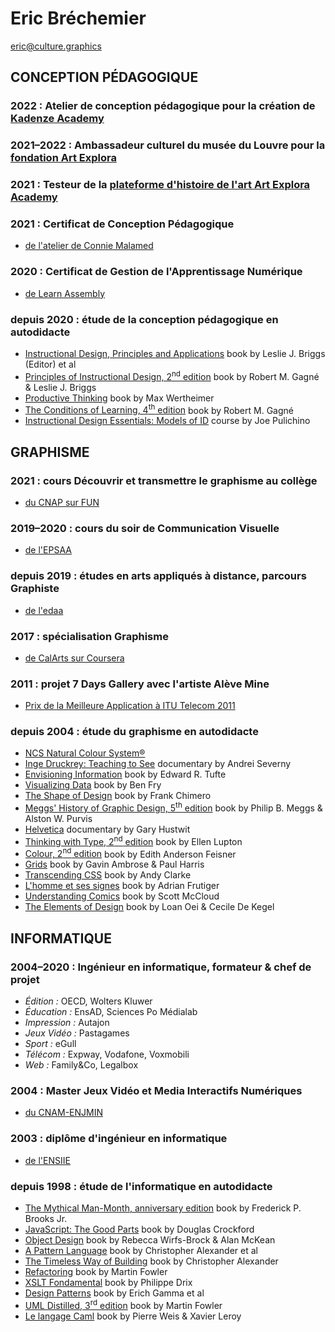 # Eric Bréchemier

<eric@culture.graphics>

## CONCEPTION PÉDAGOGIQUE

### 2022 : Atelier de conception pédagogique pour la création de [Kadenze Academy][KADENZE_ACADEMY]

[KADENZE_ACADEMY]: https://www.kadenze.academy/

### 2021–2022 : Ambassadeur culturel du musée du Louvre pour la [fondation Art Explora][ART_EXPLORA_X_LOUVRE]

[ART_EXPLORA_X_LOUVRE]: https://www.artexplora.org/en/become-a-volunteer

### 2021 : Testeur de la [plateforme d'histoire de l'art Art Explora Academy][ART_EXPLORA_ACADEMY]

[ART_EXPLORA_ACADEMY]: https://academy.artexplora.org

### 2021 : Certificat de Conception Pédagogique
  * [de l'atelier de Connie Malamed][MASTERINGID]

[MASTERINGID]: https://masteringid.com/

### 2020 : Certificat de Gestion de l'Apprentissage Numérique
  * [de Learn Assembly][TATAMI]

[TATAMI]: https://www.learnassembly.com/learn-assembly-training-programs/digital-learning-the-tatami/

### depuis 2020 : étude de la conception pédagogique en autodidacte

  * [Instructional Design, Principles and Applications][BRIGGS1977] book by Leslie J. Briggs (Editor) et al
  * [Principles of Instructional Design, 2<sup>nd</sup> edition][GAGNE1979] book by Robert M. Gagné & Leslie J. Briggs
  * [Productive Thinking][WERTHEIMER1945] book by Max Wertheimer
  * [The Conditions of Learning, 4<sup>th</sup> edition][GAGNE1985] book by Robert M. Gagné
  * [Instructional Design Essentials: Models of ID][PULICHINO2019] course by Joe Pulichino

[BRIGGS1977]: https://www.abebooks.com/servlet/SearchResults?isbn=0877780986
[GAGNE1979]: https://www.abebooks.com/servlet/SearchResults?isbn=0030408067
[GAGNE1985]: https://www.abebooks.com/servlet/SearchResults?isbn=0030636884
[PULICHINO2019]: https://www.linkedin.com/learning/instructional-design-essentials-models-of-id-2/
[WERTHEIMER1945]: https://www.springer.com/gp/book/9783030360627

## GRAPHISME

### 2021 : cours Découvrir et transmettre le graphisme au collège
  * [du CNAP sur FUN](https://www.fun-mooc.fr/en/cours/le-design-graphique-au-college-decouvrir-pour-transmettre/)

### 2019–2020 : cours du soir de Communication Visuelle
  * [de l'EPSAA](https://www.epsaa.fr/formation/cours-du-soir-pour-adultes)

### depuis 2019 : études en arts appliqués à distance, parcours Graphiste
  * [de l'edaa](https://www.edaa.fr/)

### 2017 : spécialisation Graphisme
  * [de CalArts sur Coursera](https://www.coursera.org/specializations/graphic-design)

### 2011 : projet 7 Days Gallery avec l'artiste Alève Mine
  * [Prix de la Meilleure Application à ITU Telecom 2011](https://www.itu.int/en/ITU-T/challenges/iptv/Pages/201110/default.aspx)

### depuis 2004 : étude du graphisme en autodidacte
  * [NCS Natural Colour System®](https://ncscolour.com/ncs/)
  * [Inge Druckrey: Teaching to See][SEVERNY2012] documentary by Andrei Severny
  * [Envisioning Information][TUFTE1990] book by Edward R. Tufte
  * [Visualizing Data][FRY2007] book by Ben Fry
  * [The Shape of Design][CHIMERO2012] book by Frank Chimero
  * [Meggs' History of Graphic Design, 5<sup>th</sup> edition][MEGGS2011] book by Philip B. Meggs & Alston W. Purvis
  * [Helvetica][HUSTWIT2007] documentary by Gary Hustwit
  * [Thinking with Type, 2<sup>nd</sup> edition][LUPTON2010] book by Ellen Lupton
  * [Colour, 2<sup>nd</sup> edition][FEISNER2006] book by Edith Anderson Feisner
  * [Grids][AMBROSE2012] book by Gavin Ambrose & Paul Harris
  * [Transcending CSS][CLARKE2006] book by Andy Clarke
  * [L'homme et ses signes][FRUTIGER2004] book by Adrian Frutiger
  * [Understanding Comics][McCLOUD1993] book by Scott McCloud
  * [The Elements of Design][OEI2002] book by Loan Oei & Cecile De Kegel

[AMBROSE2012]: https://www.bloomsbury.com/uk/basics-design-07-grids-9782940411924/
[CHIMERO2012]: https://shapeofdesignbook.com/
[CLARKE2006]: https://stuffandnonsense.co.uk/books
[FEISNER2006]: https://www.abebooks.com/servlet/SearchResults?isbn=1856694410
[FRUTIGER2004]: https://www.adverbum.fr/atelier-perrousseaux/adrian-frutiger/l-homme-et-ses-signes_2a391a41789c84f621a285987f5aef59.html
[FRY2007]: https://www.oreilly.com/library/view/visualizing-data/9780596514556/
[HUSTWIT2007]: https://www.hustwit.com/helvetica
[LUPTON2010]: http://thinkingwithtype.com/
[MEGGS2011]: https://www.wiley.com/en-us/Meggs%27+History+of+Graphic+Design%2C+6th+Edition-p-9781119136231
[McCLOUD1993]: https://www.scottmccloud.com/2-print/1-uc/index.html
[OEI2002]: https://thamesandhudson.com/elements-of-design-rediscovering-colours-textures-forms-and-shapes-9780500283394
[SEVERNY2012]: http://teachingtosee.org/film/TeachingToSee.html
[TUFTE1990]: https://www.edwardtufte.com/tufte/books_ei

## INFORMATIQUE

### 2004–2020 : Ingénieur en informatique, formateur & chef de projet
  * *Édition :* OECD, Wolters Kluwer
  * *Éducation :* EnsAD, Sciences Po Médialab
  * *Impression :* Autajon
  * *Jeux Vidéo :* Pastagames
  * *Sport :* eGull
  * *Télécom :* Expway, Vodafone, Voxmobili
  * *Web :* Family&Co, Legalbox

### 2004 : Master Jeux Vidéo et Media Interactifs Numériques
  * [du CNAM-ENJMIN](https://enjmin-en.cnam.fr/)

### 2003 : diplôme d'ingénieur en informatique
  * [de l'ENSIIE](https://www.ensiie.fr/)

### depuis 1998 : étude de l'informatique en autodidacte
  * [The Mythical Man-Month, anniversary edition][BROOKS1995] book by Frederick P. Brooks Jr.
  * [JavaScript: The Good Parts][CROCKFORD2008] book by Douglas Crockford
  * [Object Design][WIRFS-BROCK2003] book by Rebecca Wirfs-Brock & Alan McKean
  * [A Pattern Language][ALEXANDER1977] book by Christopher Alexander et al
  * [The Timeless Way of Building][ALEXANDER1979] book by Christopher Alexander
  * [Refactoring][FOWLER2000] book by Martin Fowler
  * [XSLT Fondamental][DRIX2002] book by Philippe Drix
  * [Design Patterns][GAMMA1995] book by Erich Gamma et al
  * [UML Distilled, 3<sup>rd</sup> edition][FOWLER2003] book by Martin Fowler
  * [Le langage Caml][WEIS1993] book by Pierre Weis & Xavier Leroy

[ALEXANDER1979]: http://www.patternlanguage.com/bookstore/timeless-way-of-building.html
[ALEXANDER1977]: http://www.patternlanguage.com/bookstore/pattern-language.html
[BROOKS1995]: https://en.wikipedia.org/wiki/The_Mythical_Man-Month
[CROCKFORD2008]: https://www.oreilly.com/library/view/javascript-the-good/9780596517748/
[DRIX2002]: https://www.eyrolles.com/Informatique/Livre/xslt-fondamental-9782212110821/
[FOWLER2000]: https://martinfowler.com/books/refactoring.html
[FOWLER2003]: https://martinfowler.com/books/uml.html
[GAMMA1995]: https://www.pearson.com/us/higher-education/program/Gamma-Design-Patterns-Elements-of-Reusable-Object-Oriented-Software/PGM14333.html
[WEIS1993]: https://ocaml.org/learn/books.html#Le-langage-Caml
[WIRFS-BROCK2003]: http://www.wirfs-brock.com/DesignBooks.html

